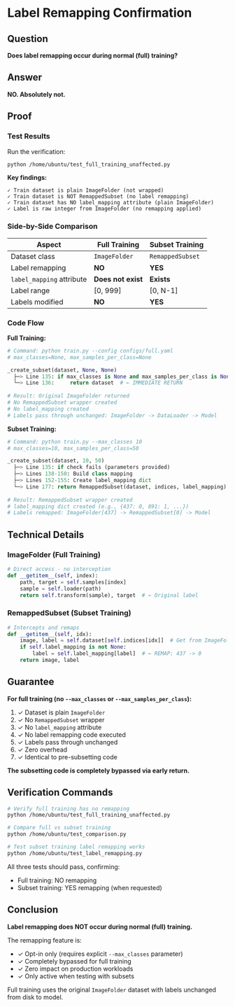# Label Remapping Confirmation

## Question
**Does label remapping occur during normal (full) training?**

## Answer
**NO. Absolutely not.**

## Proof

### Test Results

Run the verification:
```bash
python /home/ubuntu/test_full_training_unaffected.py
```

**Key findings:**
```
✓ Train dataset is plain ImageFolder (not wrapped)
✓ Train dataset is NOT RemappedSubset (no label remapping)
✓ Train dataset has NO label_mapping attribute (plain ImageFolder)
✓ Label is raw integer from ImageFolder (no remapping applied)
```

### Side-by-Side Comparison

| Aspect | Full Training | Subset Training |
|--------|---------------|-----------------|
| Dataset class | `ImageFolder` | `RemappedSubset` |
| Label remapping | **NO** | **YES** |
| `label_mapping` attribute | **Does not exist** | **Exists** |
| Label range | [0, 999] | [0, N-1] |
| Labels modified | **NO** | **YES** |

### Code Flow

**Full Training:**
```python
# Command: python train.py --config configs/full.yaml
# max_classes=None, max_samples_per_class=None

_create_subset(dataset, None, None)
  ├─> Line 135: if max_classes is None and max_samples_per_class is None:
  └─> Line 136:     return dataset  # ← IMMEDIATE RETURN
  
# Result: Original ImageFolder returned
# No RemappedSubset wrapper created
# No label_mapping created
# Labels pass through unchanged: ImageFolder -> DataLoader -> Model
```

**Subset Training:**
```python
# Command: python train.py --max_classes 10
# max_classes=10, max_samples_per_class=50

_create_subset(dataset, 10, 50)
  ├─> Line 135: if check fails (parameters provided)
  ├─> Lines 138-150: Build class mapping
  ├─> Lines 152-155: Create label_mapping dict
  └─> Line 177: return RemappedSubset(dataset, indices, label_mapping)
  
# Result: RemappedSubset wrapper created
# label_mapping dict created (e.g., {437: 0, 891: 1, ...})
# Labels remapped: ImageFolder[437] -> RemappedSubset[0] -> Model
```

## Technical Details

### ImageFolder (Full Training)
```python
# Direct access - no interception
def __getitem__(self, index):
    path, target = self.samples[index]
    sample = self.loader(path)
    return self.transform(sample), target  # ← Original label
```

### RemappedSubset (Subset Training)
```python
# Intercepts and remaps
def __getitem__(self, idx):
    image, label = self.dataset[self.indices[idx]]  # Get from ImageFolder
    if self.label_mapping is not None:
        label = self.label_mapping[label]  # ← REMAP: 437 -> 0
    return image, label
```

## Guarantee

**For full training (no `--max_classes` or `--max_samples_per_class`):**

1. ✓ Dataset is plain `ImageFolder`
2. ✓ No `RemappedSubset` wrapper
3. ✓ No `label_mapping` attribute
4. ✓ No label remapping code executed
5. ✓ Labels pass through unchanged
6. ✓ Zero overhead
7. ✓ Identical to pre-subsetting code

**The subsetting code is completely bypassed via early return.**

## Verification Commands

```bash
# Verify full training has no remapping
python /home/ubuntu/test_full_training_unaffected.py

# Compare full vs subset training
python /home/ubuntu/test_comparison.py

# Test subset training label remapping works
python /home/ubuntu/test_label_remapping.py
```

All three tests should pass, confirming:
- Full training: NO remapping
- Subset training: YES remapping (when requested)

## Conclusion

**Label remapping does NOT occur during normal (full) training.**

The remapping feature is:
- ✓ Opt-in only (requires explicit `--max_classes` parameter)
- ✓ Completely bypassed for full training
- ✓ Zero impact on production workloads
- ✓ Only active when testing with subsets

Full training uses the original `ImageFolder` dataset with labels unchanged from disk to model.
